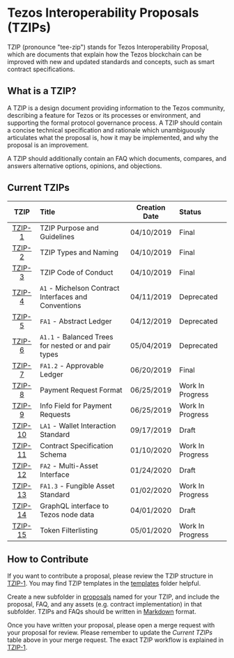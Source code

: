 # Tezos Interoperability Proposals (TZIPs)

TZIP (pronounce "tee-zip") stands for Tezos Interoperability Proposal, which are
documents that explain how the Tezos blockchain can be improved with new and
updated standards and concepts, such as smart contract specifications.

## What is a TZIP?

A TZIP is a design document providing information to the Tezos community,
describing a feature for Tezos or its processes or environment, and supporting
the formal protocol governance process. A TZIP should contain a concise
technical specification and rationale which unambiguously articulates what the
proposal is, how it may be implemented, and why the proposal is an improvement.

A TZIP should additionally contain an FAQ which documents, compares, and answers
alternative options, opinions, and objections.

## Current TZIPs

|    TZIP   | Title                                                | Creation Date | Status           |
| :-------: | :--------------------------------------------------- | :-----------: | :--------------- |
| [TZIP-1]  | TZIP Purpose and Guidelines                          |  04/10/2019   | Final            |
| [TZIP-2]  | TZIP Types and Naming                                |  04/10/2019   | Final            |
| [TZIP-3]  | TZIP Code of Conduct                                 |  04/10/2019   | Final            |
| [TZIP-4]  | `A1` - Michelson Contract Interfaces and Conventions |  04/11/2019   | Deprecated       |
| [TZIP-5]  | `FA1` - Abstract Ledger                              |  04/12/2019   | Deprecated       |
| [TZIP-6]  | `A1.1` - Balanced Trees for nested or and pair types |  05/04/2019   | Deprecated       |
| [TZIP-7]  | `FA1.2` - Approvable Ledger                          |  06/20/2019   | Final            |
| [TZIP-8]  | Payment Request Format                               |  06/25/2019   | Work In Progress |
| [TZIP-9]  | Info Field for Payment Requests                      |  06/25/2019   | Work In Progress |
| [TZIP-10] | `LA1` - Wallet Interaction Standard                  |  09/17/2019   | Draft            |
| [TZIP-11] | Contract Specification Schema                        |  01/10/2020   | Work In Progress |
| [TZIP-12] | `FA2` - Multi-Asset Interface                        |  01/24/2020   | Draft            |
| [TZIP-13] | `FA1.3` - Fungible Asset Standard                    |  01/02/2020   | Work In Progress |
| [TZIP-14] | GraphQL interface to Tezos node data                 |  04/01/2020   | Draft            |
| [TZIP-15] | Token Filterlisting                                  |  05/01/2020   | Work In Progress |

## How to Contribute

If you want to contribute a proposal, please review the TZIP structure in
[TZIP-1]. You may find TZIP templates in the [templates](/templates) folder
helpful.

Create a new subfolder in [proposals](/proposals) named for your TZIP, and
include the proposal, FAQ, and any assets (e.g. contract implementation) in that
subfolder. TZIPs and FAQs should be written in
[Markdown](https://docs.gitlab.com/ee/user/markdown.html) format.

Once you have written your proposal, please open a merge request with your
proposal for review. Please remember to update the *Current TZIPs* table above
in your merge request. The exact TZIP workflow is explained in [TZIP-1].

[TZIP-1]: proposals/tzip-1/tzip-1.md
[TZIP-2]: proposals/tzip-2/tzip-2.md
[TZIP-3]: proposals/tzip-3/tzip-3.md
[TZIP-4]: proposals/tzip-4/tzip-4.md
[TZIP-5]: proposals/tzip-5/tzip-5.md
[TZIP-6]: proposals/tzip-6/tzip-6.md
[TZIP-7]: proposals/tzip-7/tzip-7.md
[TZIP-8]: proposals/tzip-8/tzip-8.md
[TZIP-9]: proposals/tzip-9/tzip-9.md
[TZIP-10]: proposals/tzip-10/tzip-10.md
[TZIP-11]: proposals/tzip-11/tzip-11.md
[TZIP-12]: proposals/tzip-12/tzip-12.md
[TZIP-13]: proposals/tzip-13/tzip-13.md
[TZIP-14]: proposals/tzip-14/tzip-14.md
[TZIP-15]: proposals/tzip-15/tzip-15.md


